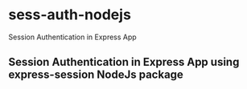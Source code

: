 # sess-auth-nodejs
Session Authentication in Express App

## Session Authentication in Express App using express-session NodeJs package

